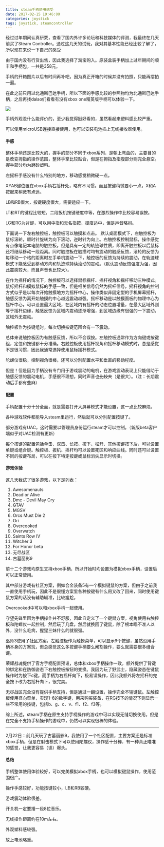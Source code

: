 ```yaml
---
title: steam手柄使用感受
date: 2017-02-15 19:46:00
categories: joystick
tags: joystick, steamcontroller
---
```

经过过年期间认真研究，查看了国内外许多论坛和科技媒体的评测，我最终在几天前买了Steam Controller。通过这几天的试玩，我对其基本性能已经比较了解了，所以现在来说一下自己的感受<!--more-->

由于国内没有行货出售，因此我选择了淘宝购入。原装盒装手柄加上过年期间的顺丰和手柄包，一共是358元。

手柄的开箱图片以后有时间再补吧，因为真正开箱的时候并没有拍照，只能再摆拍一遍。

在此之前只用过北通斯巴达手柄，所以下面的手感比较的参照物均为北通斯巴达手柄，之后再找dalao们看看有没有xbox one精英版手柄可以体验一下。

![](http://7xsaq2.com1.z0.glb.clouddn.com/img/steamcontroller.jpg)

手柄外观没什么能评价的，至少我觉得挺好看的，虽然看起来塑料感比较严重。

可以使用microUSB连接直接使用，也可以安装电池插上无线接收器使用。

#### 手感

整体手柄还是比较大的，握手的部分不同于xbox系列，是朝上弯曲的，主要目的是改变拇指的操作范围，整体手掌比较贴合，但是在拇指及指腹部分则完全悬空。握手部分均为磨砂塑料。

左摇杆手感没有什么特别的地方，移动感觉稍微硬一点。

XYAB键位置在xbox手柄右摇杆处，略有不习惯，而且按键稍微要小一点，X和A按起来稍微有点远。

LB和RB很大，按键硬度很大，需要适应一下。

LT和RT的键程比较短，二段扳机按键硬度中等，在激烈操作中比较容易误按。

LG和RG为背键，可以用中指和无名指按，硬度适中，但是声音略闷。

下面说一下左右触控板，触控板可以触摸和点击。
默认桌面模式下，左触控板为鼠标滚轮，顺时针旋转为向下滚动，逆时针为向上。右触控板控制鼠标，操作感觉有点像笔记本电脑的触控板，但是具有一定的轨迹球性质，即离开触控板以后鼠标还将继续移动一段距离。同时触控板在触摸时均有震动的触感反馈，滚轮的反馈为每移动一个格的距离时左手单机震动一下，触控板的反馈为持续的震动，在轨迹球模式下能感受到移动方向和轨迹球持续滚动的震动。（默认震动反馈强度为强，因此震感较大，而且声音也比较大）。

在作为摇杆的情况下，触控板可以选择鼠标摇杆、摇杆视角和摇杆移动三种模式。鼠标摇杆和模拟鼠标的手感一致，但是相关信号仍然为摇杆信号。摇杆视角的控制方式似乎是以每次开始触摸地方为摇杆中心，操作类似非固定型的手机屏幕摇杆，触感反馈为离开始触摸的中心越远震动越强。摇杆移动是以触摸面板的物理中心为摇杆中心，可以设置最大区域，在区域内有摇杆的动态位置增量，在最大区域外则等于摇杆边缘，触感反馈为区域内震动逐渐增强，到区域边缘有很强的一下震动，区域外无震动。

触控板作为按键组时，每次切换按键范围会有一下震动。

总体来说触控板因为有触感反馈，所以不会误按。左触控板通常作为方向键或按键组，定位和按键都十分准确。右触控板使用摇杆视角和摇杆移动模式时，总是感觉不是很习惯，因此我通常选择使用鼠标摇杆模式。

陀螺仪很稳，控制视角很棒，还可以分别配置水平和垂直的移动程度。

但是！但是因为手柄没有专门用于游戏震动的电机，在游戏震动表现上只能借助于触感反馈的震动电机，手感很不理想，同时声音也~~比较大~~（是很大）。（注：长期震动后手都有些麻）

#### 配置

手柄配置十分十分全面，就是需要打开大屏幕模式才能设置，这一点比较麻烦。

各种游戏软件都能导入steam里运行，然后就可以分别配置按键了。

部分游戏有UAC，这时需要以管理员身份运行steam才可以控制。（新版beta客户端似乎对UAC检测有更新）

每个按键的配置包括单击、双击、长按、按下、松开、其他按键按下后，可以设置单键或组合键。触控板、扳机、摇杆均可以设置死区和响应曲线。同时还可以设置不同的按键布局，可以在按下特定按键或鼠标消失显示时切换。

#### 游戏体验

这几天我试了很多游戏，以下是列表：

1. Awesomenauts
2. Dead or Alive
3. Dmc - Devil May Cry
4. GTAV
5. MGSV
6. Orcs Must Die 2
7. Ori
8. Overcooked
9. Overwatch
10. Saints Row IV
11. Witcher 3
12. For Honor beta
13. 无尽战区
14. 古墓丽影9

前十二个游戏均原生支持xbox手柄，所以开始时均设置为模拟xbox手柄，设置后可以正常使用。

其中部分游戏有社区方案，例如合金装备5有一个模拟键鼠的方案，但由于之前我一直使用手柄玩，因此不是很懂方案里各种按键有什么用又改了回来，同时使用键鼠方案的话没有辅助瞄准，比较尴尬。

Overcooked中可以和xbox手柄一起使用。

守望先锋里因为手柄操作并不舒服，因此自定义了一个键鼠方案，视角使用右触控板和陀螺仪一起控制，然后玩了几盘，然后就换回了键鼠，除了根本瞄不准人以外，没什么毛病，猩猩三妹什么的就很强。

巫师3使用了社区方案，左触控板作为触摸菜单，可以显示9个按键，虽然没用手柄本身的方案玩，但总感觉这么多按键手柄要么阉割操作，要么就需要很多组合键。

荣耀战魂提供了官方手柄配置预设，总体和xbox手柄操作一致，额外提供了背键的绑定和在防御姿态下右触控板按钮的变换。我因为玩了野武士，隐藏姿态在键鼠操作时为按下c键，而手柄为右摇杆向下，极易误操作，因此我额外将左摇杆的完全按下改为右摇杆向下，很完美。

无尽战区完全没有提供手柄支持，但是通过一翻设置，操作完全不输键鼠。左触控板使用径向菜单，实现1-6的数字键，用来购买装备，在RG按下的情况下则显示一些不常用的按键，包括b、g、c、v、f1、f2、f3等。

综上所述，steam手柄在原生支持手柄操作的游戏中可以实现无缝切换使用。但是在完全不支持手柄操作的游戏中，仍然可以实现很棒的体验。

---

2月22日：前几天玩了古墓丽影9，我使用了一个社区配置，主要方案还是标准xbox手柄，但是在射击模式下可以使用陀螺仪，操作感十分棒，有一种真正瞄准的感觉，让我更容易（误）爆头。

#### 总结

手柄整体使用体验较好，可以完美模拟xbox手柄，也可以模拟键鼠操作，使用范围很广。

操作手感较好，功能按键较小，LB和RB较硬。

游戏震动体验很差。

开关机一定要播一段8位音乐。

无线操作距离约在10m左右。

外观塑料感较强。

放上电池略重。